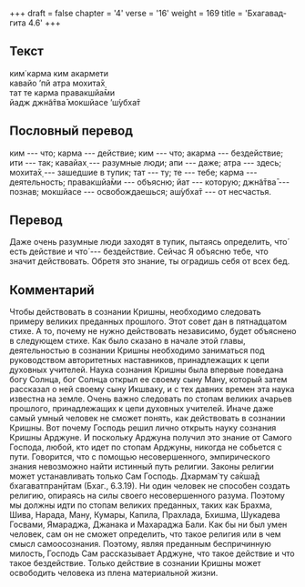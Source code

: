 +++
draft = false
chapter = '4'
verse = '16'
weight = 169
title = 'Бхагавад-гита 4.6'
+++
## Текст

ким̇ карма ким акармети  
кавайо ’пй атра мохита̄х̣  
тат те карма правакшйа̄ми  
йадж джн̃а̄тва̄ мокшйасе ’ш́убха̄т

## Пословный перевод

ким --- что; карма --- действие; ким --- что; акарма --- бездействие;
ити --- так; кавайах̣ --- разумные люди; апи --- даже; атра --- здесь;
мохита̄х̣ --- зашедшие в тупик; тат --- ту; те --- тебе; карма ---
деятельность; правакшйа̄ми --- объясню; йат --- которую; джн̃а̄тва̄ ---
познав; мокшйасе --- освобождаешься; аш́убха̄т --- от несчастья.

## Перевод

Даже очень разумные люди заходят в тупик, пытаясь определить, что́ есть
действие и что́ --- бездействие. Сейчас Я объясню тебе, что значит
действовать. Обретя это знание, ты оградишь себя от всех бед.

## Комментарий

Чтобы действовать в сознании Кришны, необходимо следовать примеру
великих преданных прошлого. Этот совет дан в пятнадцатом стихе. А то,
почему не нужно действовать независимо, будет объяснено в следующем
стихе. Как было сказано в начале этой главы, деятельностью в сознании
Кришны необходимо заниматься под руководством авторитетных наставников,
принадлежащих к цепи духовных учителей. Наука сознания Кришны была
впервые поведана богу Солнца, бог Солнца открыл ее своему сыну Ману,
который затем рассказал о ней своему сыну Икшваку, и с тех давних времен
эта наука известна на земле. Очень важно следовать по стопам великих
ачарьев прошлого, принадлежащих к цепи духовных учителей. Иначе даже
самый умный человек не сможет понять, как действовать в сознании Кришны.
Вот почему Господь решил лично открыть науку сознания Кришны Арджуне. И
поскольку Арджуна получил это знание от Самого Господа, любой, кто идет
по стопам Арджуны, никогда не собьется с пути. Говорится, что с помощью
несовершенного, эмпирического знания невозможно найти истинный путь
религии. Законы религии может устанавливать только Сам Господь. Дхармам̇
ту са̄кша̄д бхагаватпран̣ӣтам (Бхаг., 6.3.19). Ни один человек не способен
создать религию, опираясь на силы своего несовершенного разума. Поэтому
мы должны идти по стопам великих преданных, таких как Брахма, Шива,
Нарада, Ману, Кумары, Капила, Прахлада, Бхишма, Шукадева Госвами,
Ямараджа, Джанака и Махараджа Бали. Как бы ни был умен человек, сам он
не сможет определить, что такое религия или в чем смысл самоосознания.
Поэтому, являя преданным беспричинную милость, Господь Сам рассказывает
Арджуне, что такое действие и что такое бездействие. Только действие в
сознании Кришны может освободить человека из плена материальной жизни.

